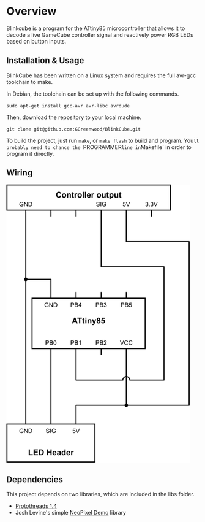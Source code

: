 # Overview

Blinkcube is a program for the ATtiny85 microcontroller that allows it to decode a live GameCube controller signal and reactively power RGB LEDs based on button inputs.

## Installation & Usage

BlinkCube has been written on a Linux system and requires the full avr-gcc toolchain to make.

In Debian, the toolchain can be set up with the following commands.

	sudo apt-get install gcc-avr avr-libc avrdude

Then, download the repository to your local machine. 

	git clone git@github.com:GGreenwood/BlinkCube.git

To build the project, just run `make`, or `make flash` to build and program. You`ll probably need to chance the `PROGRAMMER` line in `Makefile` in order to program it directly.

## Wiring

![Wiring](/images/wiring.png)

## Dependencies

This project depends on two libraries, which are included in the libs folder.

* [Protothreads 1.4](http://dunkels.com/adam/pt/)
* Josh Levine's simple [NeoPixel Demo](https://github.com/bigjosh/SimpleNeoPixelDemo) library
